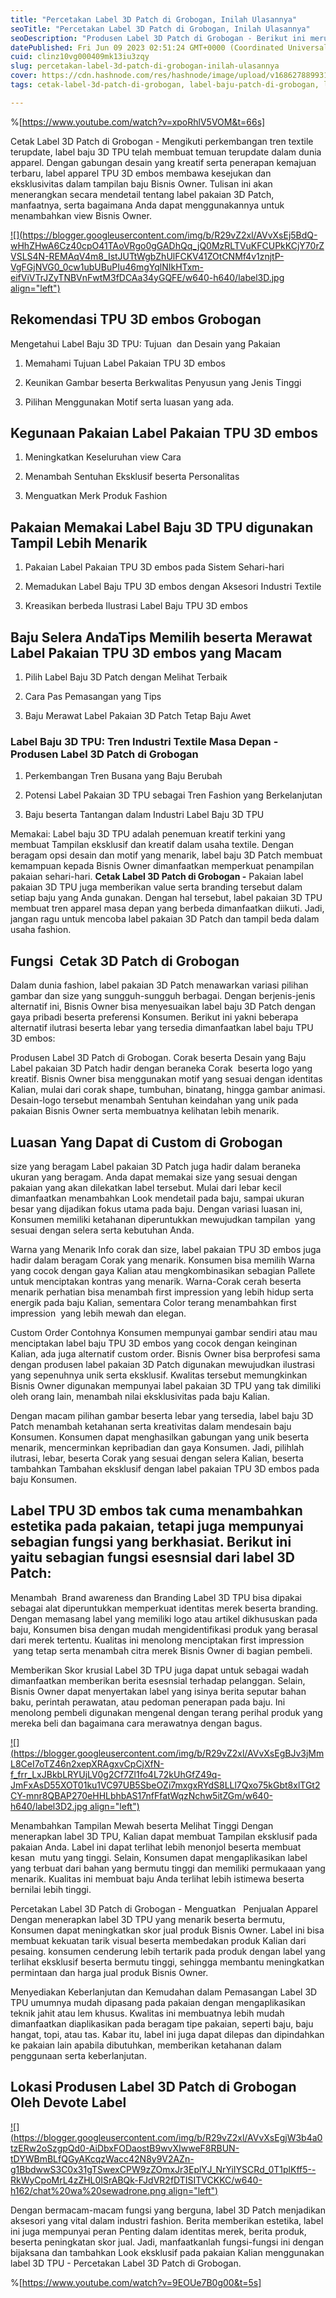 ```yaml
---
title: "Percetakan Label 3D Patch di Grobogan, Inilah Ulasannya"
seoTitle: "Percetakan Label 3D Patch di Grobogan, Inilah Ulasannya"
seoDescription: "Produsen Label 3D Patch di Grobogan - Berikut ini merupakan Review dengan informatif yang kami Tulis Perihal Jasa Percetakan Label 3D Patch"
datePublished: Fri Jun 09 2023 02:51:24 GMT+0000 (Coordinated Universal Time)
cuid: clinz10vg000409mk13iu3zqy
slug: percetakan-label-3d-patch-di-grobogan-inilah-ulasannya
cover: https://cdn.hashnode.com/res/hashnode/image/upload/v1686278899312/73c1efcf-aefe-4a8d-86c9-6ec3ad31b721.jpeg
tags: cetak-label-3d-patch-di-grobogan, label-baju-patch-di-grobogan, label-baju-jersey-grobogan

---
```


%[https://www.youtube.com/watch?v=xpoRhlV5VOM&t=66s] 

Cetak Label 3D Patch di Grobogan - Mengikuti perkembangan tren textile terupdate, label baju 3D TPU telah membuat temuan terupdate dalam dunia apparel. Dengan gabungan desain yang kreatif serta penerapan kemajuan terbaru, label apparel TPU 3D embos membawa kesejukan dan eksklusivitas dalam tampilan baju Bisnis Owner. Tulisan ini akan menerangkan secara mendetail tentang label pakaian 3D Patch, manfaatnya, serta bagaimana Anda dapat menggunakannya untuk menambahkan view Bisnis Owner.

[![](https://blogger.googleusercontent.com/img/b/R29vZ2xl/AVvXsEj5BdQ-wHhZHwA6Cz40cpO41TAoVRgo0gGADhQq_jQ0MzRLTVuKFCUPkKCjY70rZVSLS4N-REMAqV4m8_IstJUTtWgbZhUlFCKV41ZOtCNMf4v1znjtP-VgFGjNVG0_0cw1ubUBuPIu46mgYqlNIkHTxm-eifViVTrJZyTNBVnFwtM3fDCAa34yGQFE/w640-h640/label3D.jpg align="left")](https://blogger.googleusercontent.com/img/b/R29vZ2xl/AVvXsEj5BdQ-wHhZHwA6Cz40cpO41TAoVRgo0gGADhQq_jQ0MzRLTVuKFCUPkKCjY70rZVSLS4N-REMAqV4m8_IstJUTtWgbZhUlFCKV41ZOtCNMf4v1znjtP-VgFGjNVG0_0cw1ubUBuPIu46mgYqlNIkHTxm-eifViVTrJZyTNBVnFwtM3fDCAa34yGQFE/s900/label3D.jpg)

## Rekomendasi TPU 3D embos Grobogan

Mengetahui Label Baju 3D TPU: Tujuan  dan Desain yang Pakaian

1. Memahami Tujuan Label Pakaian TPU 3D embos
    
2. Keunikan Gambar beserta Berkwalitas Penyusun yang Jenis Tinggi
    
3. Pilihan Menggunakan Motif serta luasan yang ada.
    

## Kegunaan Pakaian Label Pakaian TPU 3D embos

1. Meningkatkan Keseluruhan view Cara
    
2. Menambah Sentuhan Eksklusif beserta Personalitas
    
3. Menguatkan Merk Produk Fashion
    

## Pakaian Memakai Label Baju 3D TPU digunakan Tampil Lebih Menarik

1. Pakaian Label Pakaian TPU 3D embos pada Sistem Sehari-hari
    
2. Memadukan Label Baju TPU 3D embos dengan Aksesori Industri Textile
    
3. Kreasikan berbeda Ilustrasi Label Baju TPU 3D embos
    

## Baju Selera AndaTips Memilih beserta Merawat Label Pakaian TPU 3D embos yang Macam

1. Pilih Label Baju 3D Patch dengan Melihat Terbaik
    
2. Cara Pas Pemasangan yang Tips
    
3. Baju Merawat Label Pakaian 3D Patch Tetap Baju Awet
    

### Label Baju 3D TPU: Tren Industri Textile Masa Depan - Produsen Label 3D Patch di Grobogan

1. Perkembangan Tren Busana yang Baju Berubah
    
2. Potensi Label Pakaian 3D TPU sebagai Tren Fashion yang Berkelanjutan
    
3. Baju beserta Tantangan dalam Industri Label Baju 3D TPU
    

Memakai: Label baju 3D TPU adalah penemuan kreatif terkini yang membuat Tampilan eksklusif dan kreatif dalam usaha textile. Dengan beragam opsi desain dan motif yang menarik, label baju 3D Patch membuat kemampuan kepada Bisnis Owner dimanfaatkan memperkuat penampilan pakaian sehari-hari. **Cetak Label 3D Patch di Grobogan -** Pakaian label pakaian 3D TPU juga memberikan value serta branding tersebut dalam setiap baju yang Anda gunakan. Dengan hal tersebut, label pakaian 3D TPU membuat tren apparel masa depan yang berbeda dimanfaatkan diikuti. Jadi, jangan ragu untuk mencoba label pakaian 3D Patch dan tampil beda dalam usaha fashion.

## Fungsi  Cetak 3D Patch di Grobogan

Dalam dunia fashion, label pakaian 3D Patch menawarkan variasi pilihan gambar dan size yang sungguh-sungguh berbagai. Dengan berjenis-jenis alternatif ini, Bisnis Owner bisa menyesuaikan label baju 3D Patch dengan gaya pribadi beserta preferensi Konsumen. Berikut ini yakni beberapa alternatif ilutrasi beserta lebar yang tersedia dimanfaatkan label baju TPU 3D embos:

Produsen Label 3D Patch di Grobogan. Corak beserta Desain yang Baju Label pakaian 3D Patch hadir dengan beraneka Corak  beserta logo yang kreatif. Bisnis Owner bisa menggunakan motif yang sesuai dengan identitas Kalian, mulai dari corak shape, tumbuhan, binatang, hingga gambar animasi. Desain-logo tersebut menambah Sentuhan keindahan yang unik pada pakaian Bisnis Owner serta membuatnya kelihatan lebih menarik.

## Luasan Yang Dapat di Custom di Grobogan

size yang beragam Label pakaian 3D Patch juga hadir dalam beraneka ukuran yang beragam. Anda dapat memakai size yang sesuai dengan pakaian yang akan dilekatkan label tersebut. Mulai dari lebar kecil dimanfaatkan menambahkan Look mendetail pada baju, sampai ukuran besar yang dijadikan fokus utama pada baju. Dengan variasi luasan ini, Konsumen memiliki ketahanan diperuntukkan mewujudkan tampilan  yang sesuai dengan selera serta kebutuhan Anda.

Warna yang Menarik Info corak dan size, label pakaian TPU 3D embos juga hadir dalam beragam Corak yang menarik. Konsumen bisa memilih Warna yang cocok dengan gaya Kalian atau mengkombinasikan sebagian Pallete untuk menciptakan kontras yang menarik. Warna-Corak cerah beserta menarik perhatian bisa menambah first impression yang lebih hidup serta energik pada baju Kalian, sementara Color terang menambahkan first impression  yang lebih mewah dan elegan.

Custom Order Contohnya Konsumen mempunyai gambar sendiri atau mau menciptakan label baju TPU 3D embos yang cocok dengan keinginan Kalian, ada juga alternatif custom order. Bisnis Owner bisa berprofesi sama dengan produsen label pakaian 3D Patch digunakan mewujudkan ilustrasi yang sepenuhnya unik serta eksklusif. Kwalitas tersebut memungkinkan Bisnis Owner digunakan mempunyai label pakaian 3D TPU yang tak dimiliki oleh orang lain, menambah nilai eksklusivitas pada baju Kalian.

Dengan macam pilihan gambar beserta lebar yang tersedia, label baju 3D Patch menambah ketahanan serta kreativitas dalam mendesain baju Konsumen. Konsumen dapat menghasilkan gabungan yang unik beserta menarik, mencerminkan kepribadian dan gaya Konsumen. Jadi, pilihlah ilutrasi, lebar, beserta Corak yang sesuai dengan selera Kalian, beserta tambahkan Tambahan eksklusif dengan label pakaian TPU 3D embos pada baju Konsumen.

## Label TPU 3D embos tak cuma menambahkan estetika pada pakaian, tetapi juga mempunyai sebagian fungsi yang berkhasiat. Berikut ini yaitu sebagian fungsi esesnsial dari label 3D Patch:

Menambah  Brand awareness dan Branding Label 3D TPU bisa dipakai sebagai alat diperuntukkan memperkuat identitas merek beserta branding. Dengan memasang label yang memiliki logo atau artikel dikhususkan pada baju, Konsumen bisa dengan mudah mengidentifikasi produk yang berasal dari merek tertentu. Kualitas ini menolong menciptakan first impression  yang tetap serta menambah citra merek Bisnis Owner di bagian pembeli.

Memberikan Skor krusial Label 3D TPU juga dapat untuk sebagai wadah dimanfaatkan memberikan berita esesnsial terhadap pelanggan. Selain, Bisnis Owner dapat menyertakan label yang isinya berita seputar bahan baku, perintah perawatan, atau pedoman penerapan pada baju. Ini menolong pembeli digunakan mengenal dengan terang perihal produk yang mereka beli dan bagaimana cara merawatnya dengan bagus.

[![](https://blogger.googleusercontent.com/img/b/R29vZ2xl/AVvXsEgBJv3jMmL8CeI7oTZ46n2xepXRAgxvCpCjXfN-f_frr_LxJBkbLRYUjLV0g2Cf7Zl1fo4L72kUhGfZ49q-JmFxAsD55XOT01ku1VC97UB5SbeOZi7mxgxRYdS8LLl7Qxo75kGbt8xlTGt2CY-mnr8QBAP270eHHLbhbAS17nfFfatWqzNchw5itZGm/w640-h640/label3D2.jpg align="left")](https://blogger.googleusercontent.com/img/b/R29vZ2xl/AVvXsEgBJv3jMmL8CeI7oTZ46n2xepXRAgxvCpCjXfN-f_frr_LxJBkbLRYUjLV0g2Cf7Zl1fo4L72kUhGfZ49q-JmFxAsD55XOT01ku1VC97UB5SbeOZi7mxgxRYdS8LLl7Qxo75kGbt8xlTGt2CY-mnr8QBAP270eHHLbhbAS17nfFfatWqzNchw5itZGm/s900/label3D2.jpg)

Menambahkan Tampilan Mewah beserta Melihat Tinggi Dengan menerapkan label 3D TPU, Kalian dapat membuat Tampilan eksklusif pada pakaian Anda. Label ini dapat terlihat lebih menonjol beserta membuat kesan  mutu yang tinggi. Selain, Konsumen dapat mengaplikasikan label yang terbuat dari bahan yang bermutu tinggi dan memiliki permukaaan yang menarik. Kualitas ini membuat baju Anda terlihat lebih istimewa beserta bernilai lebih tinggi.

Percetakan Label 3D Patch di Grobogan - Menguatkan   Penjualan Apparel Dengan menerapkan label 3D TPU yang menarik beserta bermutu, Konsumen dapat meningkatkan skor jual produk Bisnis Owner. Label ini bisa membuat kekuatan tarik visual beserta membedakan produk Kalian dari pesaing. konsumen cenderung lebih tertarik pada produk dengan label yang terlihat eksklusif beserta bermutu tinggi, sehingga membantu meningkatkan permintaan dan harga jual produk Bisnis Owner.

Menyediakan Keberlanjutan dan Kemudahan dalam Pemasangan Label 3D TPU umumnya mudah dipasang pada pakaian dengan mengaplikasikan teknik jahit atau lem khusus. Kwalitas ini membuatnya lebih mudah dimanfaatkan diaplikasikan pada beragam tipe pakaian, seperti baju, baju hangat, topi, atau tas. Kabar itu, label ini juga dapat dilepas dan dipindahkan ke pakaian lain apabila dibutuhkan, memberikan ketahanan dalam penggunaan serta keberlanjutan.

## Lokasi Produsen Label 3D Patch di Grobogan Oleh Devote Label

[![](https://blogger.googleusercontent.com/img/b/R29vZ2xl/AVvXsEgjW3b4a0tzERw2oSzgpQd0-AiDbxFODaostB9wvXIwweF8RBUN-tDYWBmBLfQGyAKcqzWacc42N8y9V2AZn-g1BbdwwS3C0x31gTSwexCPW9zZOmxJr3EplYJ_NrYiIYSCRd_0T1plKff5--RkWyCpoMrL4zZHL0ISrABQk-FJdVR2fDTISITVCKKC/w640-h162/chat%20wa%20sewadrone.png align="left")](https://wa.me/+6287838865004?text=Permisi%2C%20kak%20mau%20nanya%20tentang%20label%2C%20dapat%20informasi%20dari%20devotelabels.web.id)

Dengan bermacam-macam fungsi yang berguna, label 3D Patch menjadikan aksesori yang vital dalam industri fashion. Berita memberikan estetika, label ini juga mempunyai peran Penting dalam identitas merek, berita produk, beserta peningkatan skor jual. Jadi, manfaatkanlah fungsi-fungsi ini dengan bijaksana dan tambahkan Look eksklusif pada pakaian Kalian menggunakan label 3D TPU - Percetakan Label 3D Patch di Grobogan.

%[https://www.youtube.com/watch?v=9EOUe7B0g00&t=5s]
